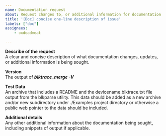 ```yaml
---
name: Documentation request
about: Request changes to, or additional information for documentation of the program and its output.
title: '[Doc] concise one-line description of issue'
labels: ["doc"]
assignees:
    - oxdeadmeat

---
```



**Describe of the request**</br>
A clear and concise description of what documentation changes, updates, or additional information is being sought.

**Version**</br>
The output of ***blktrace_merge -V***

**Test Data**</br>
An archive that includes a README and the devicename.blktrace.txt file output from the blkparse utility.  This data should be added as a new archive and/or new subdirectory under ./Examples project directory or otherwise a public web pointer to the data should be included.

**Additional details**</br>
Any other additional information about the documentation being sought, including snippets of output if applicable.
